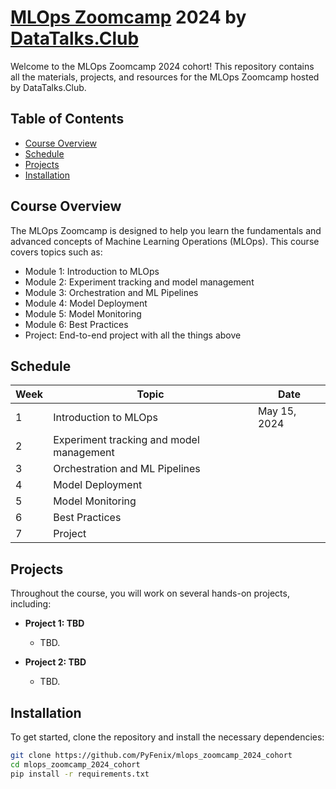
# [MLOps Zoomcamp](https://github.com/DataTalksClub/mlops-zoomcamp/) 2024 by [DataTalks.Club](https://datatalks.club/)

Welcome to the MLOps Zoomcamp 2024 cohort! This repository contains all the materials, projects, and resources for the MLOps Zoomcamp hosted by DataTalks.Club.

## Table of Contents

- [Course Overview](#course-overview)
- [Schedule](#schedule)
- [Projects](#projects)
- [Installation](#installation)

## Course Overview

The MLOps Zoomcamp is designed to help you learn the fundamentals and advanced concepts of Machine Learning Operations (MLOps). This course covers topics such as:

- Module 1: Introduction to MLOps
- Module 2: Experiment tracking and model management
- Module 3: Orchestration and ML Pipelines
- Module 4: Model Deployment
- Module 5: Model Monitoring
- Module 6: Best Practices
- Project: End-to-end project with all the things above

## Schedule

| Week | Topic                                     | Date         |
|------|-------------------------------------------|--------------|
| 1    | Introduction to MLOps                     | May 15, 2024 |
| 2    | Experiment tracking and model management  |              |
| 3    | Orchestration and ML Pipelines            |              |
| 4    | Model Deployment                          |              |
| 5    | Model Monitoring                          |              |
| 6    | Best Practices                            |              |
| 7    | Project                                   |              |

## Projects

Throughout the course, you will work on several hands-on projects, including:

- **Project 1: TBD**
  - TBD.

- **Project 2: TBD**
  - TBD.

## Installation

To get started, clone the repository and install the necessary dependencies:

```sh
git clone https://github.com/PyFenix/mlops_zoomcamp_2024_cohort
cd mlops_zoomcamp_2024_cohort
pip install -r requirements.txt
